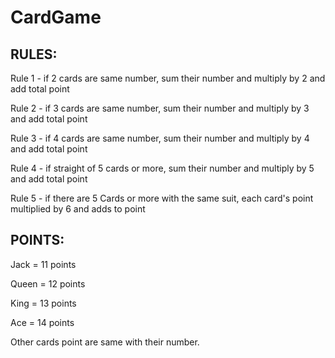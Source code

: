 # CardGame

RULES:
---------
Rule 1 - if 2 cards are same number, sum their number and multiply by 2 and add total point

Rule 2 - if 3 cards are same number, sum their number and multiply by 3 and add total point

Rule 3 - if 4 cards are same number, sum their number and multiply by 4 and add total point

Rule 4 - if straight of 5 cards or more, sum their number and multiply by 5 and add total point

Rule 5 - if there are 5 Cards or more with the same suit, each card's point multiplied by 6 and adds to point 

POINTS:
-------

Jack = 11 points

Queen = 12 points

King = 13 points

Ace = 14 points

Other cards point are same with their number. 
